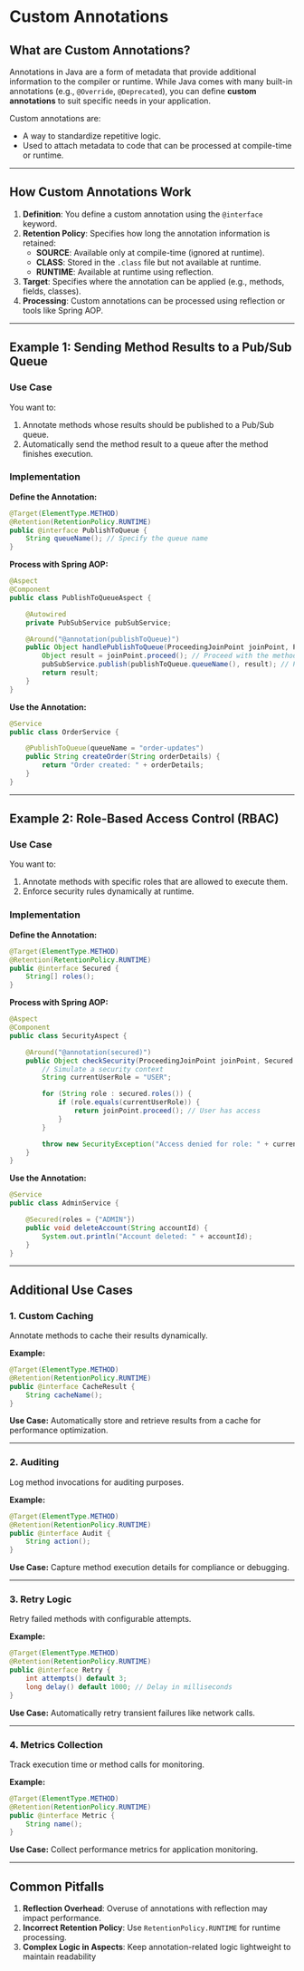 
# Custom Annotations 

## What are Custom Annotations?

Annotations in Java are a form of metadata that provide additional information to the compiler or runtime. While Java comes with many built-in annotations (e.g., `@Override`, `@Deprecated`), you can define **custom annotations** to suit specific needs in your application.

Custom annotations are:
- A way to standardize repetitive logic.
- Used to attach metadata to code that can be processed at compile-time or runtime.

---

## How Custom Annotations Work

1. **Definition**: You define a custom annotation using the `@interface` keyword.
2. **Retention Policy**: Specifies how long the annotation information is retained:
   - **SOURCE**: Available only at compile-time (ignored at runtime).
   - **CLASS**: Stored in the `.class` file but not available at runtime.
   - **RUNTIME**: Available at runtime using reflection.
3. **Target**: Specifies where the annotation can be applied (e.g., methods, fields, classes).
4. **Processing**: Custom annotations can be processed using reflection or tools like Spring AOP.

---

## Example 1: Sending Method Results to a Pub/Sub Queue

### Use Case

You want to:
1. Annotate methods whose results should be published to a Pub/Sub queue.
2. Automatically send the method result to a queue after the method finishes execution.

### Implementation

**Define the Annotation:**

```java
@Target(ElementType.METHOD)
@Retention(RetentionPolicy.RUNTIME)
public @interface PublishToQueue {
    String queueName(); // Specify the queue name
}
```

**Process with Spring AOP:**

```java
@Aspect
@Component
public class PublishToQueueAspect {

    @Autowired
    private PubSubService pubSubService;

    @Around("@annotation(publishToQueue)")
    public Object handlePublishToQueue(ProceedingJoinPoint joinPoint, PublishToQueue publishToQueue) throws Throwable {
        Object result = joinPoint.proceed(); // Proceed with the method
        pubSubService.publish(publishToQueue.queueName(), result); // Publish result
        return result;
    }
}
```

**Use the Annotation:**

```java
@Service
public class OrderService {

    @PublishToQueue(queueName = "order-updates")
    public String createOrder(String orderDetails) {
        return "Order created: " + orderDetails;
    }
}
```

---

## Example 2: Role-Based Access Control (RBAC)

### Use Case

You want to:
1. Annotate methods with specific roles that are allowed to execute them.
2. Enforce security rules dynamically at runtime.

### Implementation

**Define the Annotation:**

```java
@Target(ElementType.METHOD)
@Retention(RetentionPolicy.RUNTIME)
public @interface Secured {
    String[] roles();
}
```

**Process with Spring AOP:**

```java
@Aspect
@Component
public class SecurityAspect {

    @Around("@annotation(secured)")
    public Object checkSecurity(ProceedingJoinPoint joinPoint, Secured secured) throws Throwable {
        // Simulate a security context
        String currentUserRole = "USER";

        for (String role : secured.roles()) {
            if (role.equals(currentUserRole)) {
                return joinPoint.proceed(); // User has access
            }
        }

        throw new SecurityException("Access denied for role: " + currentUserRole);
    }
}
```

**Use the Annotation:**

```java
@Service
public class AdminService {

    @Secured(roles = {"ADMIN"})
    public void deleteAccount(String accountId) {
        System.out.println("Account deleted: " + accountId);
    }
}
```

---

## Additional Use Cases

### 1. **Custom Caching**
Annotate methods to cache their results dynamically.

**Example:**
```java
@Target(ElementType.METHOD)
@Retention(RetentionPolicy.RUNTIME)
public @interface CacheResult {
    String cacheName();
}
```

**Use Case:** Automatically store and retrieve results from a cache for performance optimization.

---

### 2. **Auditing**
Log method invocations for auditing purposes.

**Example:**
```java
@Target(ElementType.METHOD)
@Retention(RetentionPolicy.RUNTIME)
public @interface Audit {
    String action();
}
```

**Use Case:** Capture method execution details for compliance or debugging.

---

### 3. **Retry Logic**
Retry failed methods with configurable attempts.

**Example:**
```java
@Target(ElementType.METHOD)
@Retention(RetentionPolicy.RUNTIME)
public @interface Retry {
    int attempts() default 3;
    long delay() default 1000; // Delay in milliseconds
}
```

**Use Case:** Automatically retry transient failures like network calls.

---

### 4. **Metrics Collection**
Track execution time or method calls for monitoring.

**Example:**
```java
@Target(ElementType.METHOD)
@Retention(RetentionPolicy.RUNTIME)
public @interface Metric {
    String name();
}
```

**Use Case:** Collect performance metrics for application monitoring.

---

## Common Pitfalls

1. **Reflection Overhead**: Overuse of annotations with reflection may impact performance.
2. **Incorrect Retention Policy**: Use `RetentionPolicy.RUNTIME` for runtime processing.
3. **Complex Logic in Aspects**: Keep annotation-related logic lightweight to maintain readability 
